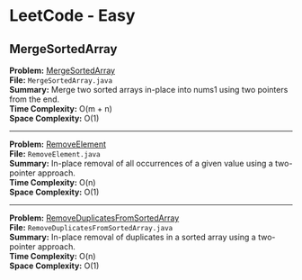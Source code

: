 # LeetCode - Easy

## MergeSortedArray

**Problem:** [MergeSortedArray](https://leetcode.com/problems/merge-sorted-array)  
**File:** `MergeSortedArray.java`  
**Summary:** Merge two sorted arrays in-place into nums1 using two pointers from the end.  
**Time Complexity:** O(m + n)  
**Space Complexity:** O(1)

---

**Problem:** [RemoveElement](https://leetcode.com/problems/remove-element)  
**File:** `RemoveElement.java`  
**Summary:** In-place removal of all occurrences of a given value using a two-pointer approach.  
**Time Complexity:** O(n)  
**Space Complexity:** O(1)

---

**Problem:** [RemoveDuplicatesFromSortedArray](https://leetcode.com/problems/remove-duplicates-from-sorted-array)  
**File:** `RemoveDuplicatesFromSortedArray.java`  
**Summary:** In-place removal of duplicates in a sorted array using a two-pointer approach.  
**Time Complexity:** O(n)  
**Space Complexity:** O(1)